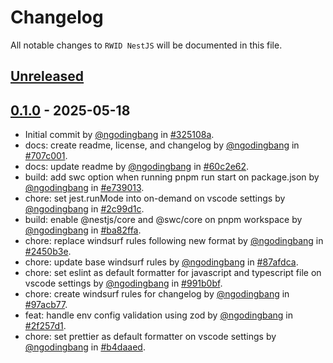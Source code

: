 # Changelog

All notable changes to `RWID NestJS` will be documented in this file.

## [Unreleased](https://github.com/ngodingbang/rwid-nestjs/compare/0.1.0...develop)

## [0.1.0](https://github.com/ngodingbang/rwid-nestjs/releases/tag/0.1.0) - 2025-05-18

- Initial commit by [@ngodingbang](https://github.com/ngodingbang) in [#325108a](https://github.com/ngodingbang/rwid-nestjs/commit/325108acae09d6412b959ca4130f355ee0af5154).
- docs: create readme, license, and changelog by [@ngodingbang](https://github.com/ngodingbang) in [#707c001](https://github.com/ngodingbang/rwid-nestjs/commit/707c001a05e9e11b472db1a4d2e8070501f85b2a).
- docs: update readme by [@ngodingbang](https://github.com/ngodingbang) in [#60c2e62](https://github.com/ngodingbang/rwid-nestjs/commit/60c2e62c010247f2a1947a6e748c33dd6a97383d).
- build: add swc option when running pnpm run start on package.json by [@ngodingbang](https://github.com/ngodingbang) in [#e739013](https://github.com/ngodingbang/rwid-nestjs/commit/e739013497901ee50d5c2d0a8012b424e6e1c0dc).
- chore: set jest.runMode into on-demand on vscode settings by [@ngodingbang](https://github.com/ngodingbang) in [#2c99d1c](https://github.com/ngodingbang/rwid-nestjs/commit/2c99d1cc943a69bccf8a0fb5f29aeccb6daf9d42).
- build: enable @nestjs/core and @swc/core on pnpm workspace by [@ngodingbang](https://github.com/ngodingbang) in [#ba82ffa](https://github.com/ngodingbang/rwid-nestjs/commit/ba82ffa324741a33653ecbc739d7bf0c47f77db9).
- chore: replace windsurf rules following new format by [@ngodingbang](https://github.com/ngodingbang) in [#2450b3e](https://github.com/ngodingbang/rwid-nestjs/commit/2450b3e7718a6b73868a52b2a841ab4767d717d5).
- chore: update base windsurf rules by [@ngodingbang](https://github.com/ngodingbang) in [#87afdca](https://github.com/ngodingbang/rwid-nestjs/commit/87afdcafa1f0ff8922e84fee759948b5ca899d12).
- chore: set eslint as default formatter for javascript and typescript file on vscode settings by [@ngodingbang](https://github.com/ngodingbang) in [#991b0bf](https://github.com/ngodingbang/rwid-nestjs/commit/991b0bf74d20490749aae0de0eb6e4e3b4869fe2).
- chore: create windsurf rules for changelog by [@ngodingbang](https://github.com/ngodingbang) in [#97acb77](https://github.com/ngodingbang/rwid-nestjs/commit/97acb77cf8e1ac5076fb2d881baba2f4cd586de9).
- feat: handle env config validation using zod by [@ngodingbang](https://github.com/ngodingbang) in [#2f257d1](https://github.com/ngodingbang/rwid-nestjs/commit/2f257d17cb7738cea5ab4ee55ff0ea3056e7a5b1).
- chore: set prettier as default formatter on vscode settings by [@ngodingbang](https://github.com/ngodingbang) in [#b4daaed](https://github.com/ngodingbang/rwid-nestjs/commit/b4daaed3d2f5c869e9ab66948685e6e8418a02cb).
